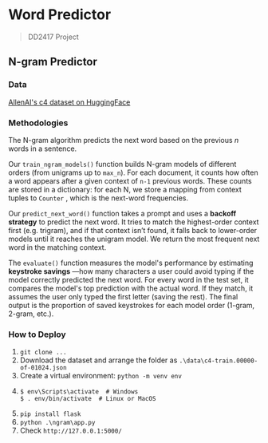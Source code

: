 # Word Predictor

> DD2417 Project

## N-gram Predictor

### Data

[AllenAI&#39;s c4 dataset on HuggingFace](https://huggingface.co/datasets/allenai/c4/tree/main)

### Methodologies

The N-gram algorithm predicts the next word based on the previous *n* words in a sentence.

Our `train_ngram_models()` function builds N-gram models of different orders (from unigrams up to `max_n`). For each document, it counts how often a word appears after a given context of `n-1` previous words. These counts are stored in a dictionary: for each N, we store a mapping from context tuples to `Counter` , which is the next-word frequencies.

Our `predict_next_word()` function takes a prompt and uses a **backoff strategy** to predict the next word. It tries to match the highest-order context first (e.g. trigram), and if that context isn’t found, it falls back to lower-order models until it reaches the unigram model. We return the most frequent next word in the matching context.

The `evaluate()` function measures the model's performance by estimating  **keystroke savings** —how many characters a user could avoid typing if the model correctly predicted the next word. For every word in the test set, it compares the model's top prediction with the actual word. If they match, it assumes the user only typed the first letter (saving the rest). The final output is the proportion of saved keystrokes for each model order (1-gram, 2-gram, etc.).

### How to Deploy

1. `git clone ...`
2. Download the dataset and arrange the folder as `.\data\c4-train.00000-of-01024.json`
3. Create a virtual environment: `python -m venv env`
4. ```
   $ env\Scripts\activate  # Windows
   $ . env/bin/activate  # Linux or MacOS
   ```
5. `pip install flask`
6. `python .\ngram\app.py`
7. Check `http://127.0.0.1:5000/`
